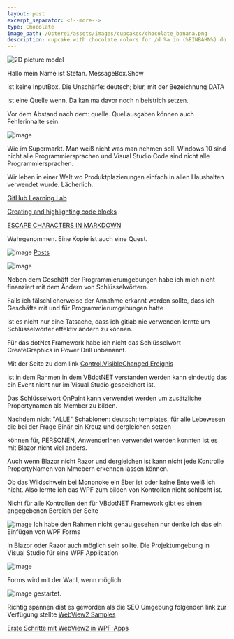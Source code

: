 ```yaml
---
layout: post
excerpt_separator: <!--more-->
type: Chocolate
image_path: /Osterei/assets/images/cupcakes/chocolate_banana.png
description: cupcake with chocolate colors for /d %a in (%EINBAHN%) do dir /b %a
---
```

![2D picture model](https://user-images.githubusercontent.com/75255909/205431353-16090c42-091d-40e7-871b-e578f7097c14.png)

Hallo mein Name ist Stefan.
MessageBox.Show

ist keine InputBox. Die Unschärfe: deutsch; blur,
mit der Bezeichnung DATA

ist eine Quelle wenn.
Da kan ma davor noch n beistrich setzen.

Vor dem Abstand nach dem: quelle.
Quellausgaben können auch Fehlerinhalte sein.

![image](https://user-images.githubusercontent.com/75255909/207308361-0c538e7c-c0fa-4cad-8a89-6dc5e53806fc.png)

Wie im Supermarkt. Man weiß nicht was man nehmen soll.
Windows 10 sind nicht alle Programmiersprachen und Visual Studio Code sind nicht alle Programmiersprachen.

Wir leben in einer Welt wo Produktplazierungen einfach in allen Haushalten
verwendet wurde. Lächerlich.

[GitHub Learning Lab](https://github.com/apps/github-learning-lab)

[Creating and highlighting code blocks](https://docs.github.com/en/get-started/writing-on-github/working-with-advanced-formatting/creating-and-highlighting-code-blocks)

[ESCAPE CHARACTERS IN MARKDOWN](https://whatismarkdown.com/how-to-escape-markdown-characters/#:~:text=Markdown%20is%20not%20a%20new%20language%3B%20it%20is,common%20way%20is%20to%20use%20the%20backslash%20character.)

Wahrgenommen.
Eine Kopie ist auch eine Quest.

![image](https://user-images.githubusercontent.com/75255909/206906378-80d2ae19-8b7c-4081-8741-13e0dac6603e.png)
[Posts](https://jekyllrb.com/docs/posts/#drafts)

![image](https://user-images.githubusercontent.com/75255909/206907144-ab328381-2aa2-40a5-9865-51132ea5cd15.png)

Neben dem Geschäft der Programmierumgebungen habe ich mich nicht finanziert
mit dem Ändern von Schlüsselwörtern.

Falls ich fälschlicherweise der Annahme erkannt werden sollte, dass ich
Geschäfte mit und für Programmierumgebungen hatte

ist es nicht nur eine Tatsache, dass ich gitlab nie verwenden lernte um
Schlüsselwörter effektiv ändern zu können.

Für das dotNet Framework habe ich nicht das Schlüsselwort CreateGraphics
in Power Drill unbenannt.

Mit der Seite zu dem link
[Control.VisibleChanged Ereignis](https://learn.microsoft.com/de-de/dotnet/api/system.windows.forms.control.visiblechanged?view=windowsdesktop-7.0)

ist in dem Rahmen in dem VBdotNET verstanden werden kann eindeutig
das ein Event nicht nur im Visual Studio gespeichert ist.

Das Schlüsselwort OnPaint kann verwendet werden um zusätzliche
Propertynamen als Member zu bilden.

Nachdem nicht "ALLE" Schablonen: deutsch; templates,
für alle Lebewesen die bei der Frage Binär ein Kreuz und dergleichen setzen

können für, PERSONEN, AnwenderInen verwendet werden konnten
ist es mit Blazor nicht viel anders.

Auch wenn Blazor nicht Razor und dergleichen ist kann nicht jede Kontrolle
PropertyNamen von Mmebern erkennen lassen können.

Ob das Wildschwein bei Mononoke ein Eber ist oder keine Ente weiß ich nicht.
Also lernte ich das WPF zum bilden von Kontrollen nicht schlecht ist.

Nicht für alle Kontrollen den für VBdotNET Framework gibt es einen angegebenen Bereich
der Seite

![image](https://user-images.githubusercontent.com/75255909/206918163-f8577fb9-5257-4c45-8262-bfcb81d6801d.png)
Ich habe den Rahmen nicht genau gesehen nur denke ich das ein Einfügen von WPF Forms

in Blazor oder Razor auch möglich sein sollte.
Die Projektumgebung in Visual Studio für eine WPF Application

![image](https://user-images.githubusercontent.com/75255909/206918880-3b661df3-8b2c-436c-9fb0-8c72a2dd8fd2.png)

Forms 
wird mit der Wahl, wenn möglich

![image](https://user-images.githubusercontent.com/75255909/206918442-39c83f62-091f-4abd-a7fb-08bc70d78989.png)
gestartet.

Richtig spannen dist es geworden als die SEO Umgebung folgenden link zur Verfügung stellte
[WebView2 Samples](https://github.com/MicrosoftEdge/WebView2Samples)

[Erste Schritte mit WebView2 in WPF-Apps](https://learn.microsoft.com/de-de/microsoft-edge/webview2/get-started/wpf)

